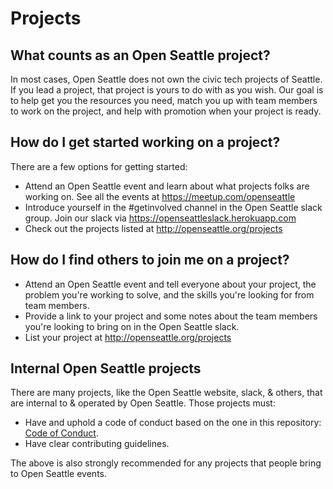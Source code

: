 # Projects

## What counts as an Open Seattle project?

In most cases, Open Seattle does not own the civic tech projects of Seattle. If you lead a project, that project is yours to do with as you wish. Our goal is to help get you the resources you need, match you up with team members to work on the project, and help with promotion when your project is ready.

## How do I get started working on a project?

There are a few options for getting started:

- Attend an Open Seattle event and learn about what projects folks are working on. See all the events at https://meetup.com/openseattle
- Introduce yourself in the #getinvolved channel in the Open Seattle slack group. Join our slack via https://openseattleslack.herokuapp.com
- Check out the projects listed at http://openseattle.org/projects

## How do I find others to join me on a project?

- Attend an Open Seattle event and tell everyone about your project, the problem you're working to solve, and the skills you're looking for from team members.
- Provide a link to your project and some notes about the team members you're looking to bring on in the Open Seattle slack.
- List your project at http://openseattle.org/projects

## Internal Open Seattle projects

There are many projects, like the Open Seattle website, slack, & others, that are internal to & operated by Open Seattle. Those projects must:

- Have and uphold a code of conduct based on the one in this repository: [Code of Conduct](code-of-conduct.md).
- Have clear contributing guidelines.

The above is also strongly recommended for any projects that people bring to Open Seattle events.
